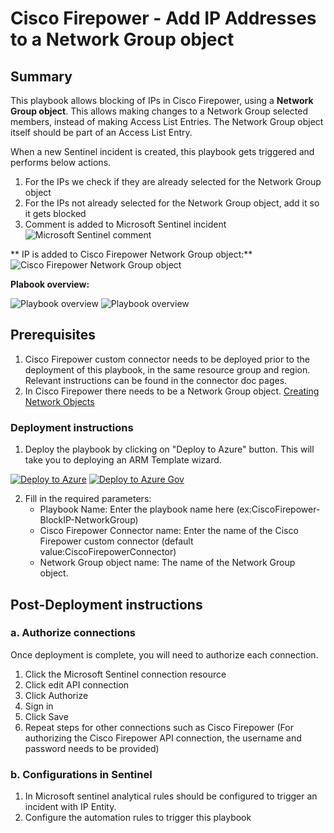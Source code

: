 # Cisco Firepower - Add IP Addresses to a Network Group object

## Summary

This playbook allows blocking of IPs in Cisco Firepower, using a **Network Group object**. This allows making changes to a Network Group selected members, instead of making Access List Entries. The Network Group object itself should be part of an Access List Entry.

When a new Sentinel incident is created, this playbook gets triggered and performs below actions.
1. For the IPs we check if they are already selected for the Network Group object
2. For the IPs not already selected for the Network Group object, add it so it gets blocked
3. Comment is added to Microsoft Sentinel incident<br>
    ![Microsoft Sentinel comment](https://raw.githubusercontent.com/Azure/Azure-Sentinel/master/Solutions/Cisco%20Firepower%20EStreamer/Playbooks/CiscoFirepower-BlockFQDN-NetworkGroup/Images/BlockFQDN-NetworkGroup-AzureSentinel-Comments.png)

** IP is added to Cisco Firepower Network Group object:**
<br>
![Cisco Firepower Network Group object](https://raw.githubusercontent.com/Azure/Azure-Sentinel/master/Solutions/Cisco%20Firepower%20EStreamer/Playbooks/CiscoFirepower-BlockFQDN-NetworkGroup/Images/BlockFQDN-NetworkGroup-CiscoFirepowerAdd.png)

**Plabook overview:**

![Playbook overview](https://raw.githubusercontent.com/Azure/Azure-Sentinel/master/Solutions/Cisco%20Firepower%20EStreamer/Playbooks/CiscoFirepower-BlockFQDN-NetworkGroup/Images/designerOverviewLight1.png)
![Playbook overview](https://raw.githubusercontent.com/Azure/Azure-Sentinel/master/Solutions/Cisco%20Firepower%20EStreamer/Playbooks/CiscoFirepower-BlockFQDN-NetworkGroup/Images/designerOverviewLight2.png)


## Prerequisites
1. Cisco Firepower custom connector needs to be deployed prior to the deployment of this playbook, in the same resource group and region. Relevant instructions can be found in the connector doc pages.
1. In Cisco Firepower there needs to be a Network Group object. [Creating Network Objects](https://www.cisco.com/c/en/us/td/docs/security/firepower/630/configuration/guide/fpmc-config-guide-v63/reusable_objects.html#ariaid-title15)

<a name="deployment-instructions"></a>
### Deployment instructions
1. Deploy the playbook by clicking on "Deploy to Azure" button. This will take you to deploying an ARM Template wizard.

[![Deploy to Azure](https://aka.ms/deploytoazurebutton)](https://portal.azure.com/#create/Microsoft.Template/uri/https%3A%2F%2Fraw.githubusercontent.com%2FAzure%2FAzure-Sentinel%2Fmaster%2FSolutions%2FCisco%2520Firepower%2520EStreamer%2FPlaybooks%2FCiscoFirepower-BlockIP-NetworkGroup%2Fazuredeploy.json)
[![Deploy to Azure Gov](https://aka.ms/deploytoazuregovbutton)](https://portal.azure.us/#create/Microsoft.Template/uri/https%3A%2F%2Fraw.githubusercontent.com%2FAzure%2FAzure-Sentinel%2Fmaster%2FSolutions%2FCisco%2520Firepower%2520EStreamer%2FPlaybooks%2FCiscoFirepower-BlockIP-NetworkGroup%2Fazuredeploy.json)

2. Fill in the required parameters:
    * Playbook Name: Enter the playbook name here (ex:CiscoFirepower-BlockIP-NetworkGroup)
    * Cisco Firepower Connector name: Enter the name of the Cisco Firepower custom connector (default value:CiscoFirepowerConnector)
    * Network Group object name: The name of the Network Group object.

## Post-Deployment instructions
### a. Authorize connections
Once deployment is complete, you will need to authorize each connection.
1.	Click the Microsoft Sentinel connection resource
2.	Click edit API connection
3.	Click Authorize
4.	Sign in
5.	Click Save
6.	Repeat steps for other connections such as Cisco Firepower (For authorizing the Cisco Firepower API connection, the username and password needs to be provided)

### b. Configurations in Sentinel
1. In Microsoft sentinel analytical rules should be configured to trigger an incident with IP Entity.
2. Configure the automation rules to trigger this playbook
